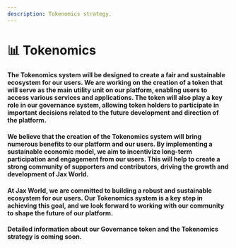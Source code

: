 ```yaml
---
description: Tokenomics strategy.
---
```


# 📊 Tokenomics

#### The Tokenomics system will be designed to create a fair and sustainable ecosystem for our users. We are working on the creation of a token that will serve as the main utility unit on our platform, enabling users to access various services and applications. The token will also play a key role in our governance system, allowing token holders to participate in important decisions related to the future development and direction of the platform.

#### We believe that the creation of the Tokenomics system will bring numerous benefits to our platform and our users. By implementing a sustainable economic model, we aim to incentivize long-term participation and engagement from our users. This will help to create a strong community of supporters and contributors, driving the growth and development of Jax World.

#### At Jax World, we are committed to building a robust and sustainable ecosystem for our users. Our Tokenomics system is a key step in achieving this goal, and we look forward to working with our community to shape the future of our platform.

#### Detailed information about our Governance token and the Tokenomics strategy is coming soon.
